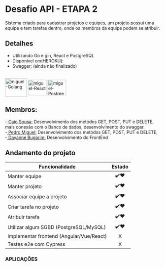   # Desafio API -  ETAPA 2
  
Sistema criado para cadastrar projetos e equipes, um projeto possui uma equipe e tem tarefas dentro, onde os membros
da equipe podem se atribuir.

## Detalhes

- Utilizando Go e gin, React e PostgreSQL
- Disponível em(HEROKU): 
- Swagger: (ainda não finalizado)
<div style="display: inline_block"><br>
<img align="center" alt="miguel-Golang" height="60" width="70" src="https://cdn.jsdelivr.net/gh/devicons/devicon/icons/go/go-original-wordmark.svg" />
<img align="center" alt="miguel-React" height="50" width="60" src="https://pt.m.wikipedia.org/wiki/Ficheiro:React-icon.svg"/>
<img align="center" alt="miguel-PostgreSQL" height="50" width="60" src="https://cdn.jsdelivr.net/gh/devicons/devicon/icons/postgresql/postgresql-original.svg" />
          
</div>


## Membros:
<div>-<a href="https://github.com/caiosousaf"> Caio Sousa:</a>  Desenvolvimento dos metódos GET, POST, PUT e DELETE, mais conexão com o Banco de dados, desenvolvimento do swagger.</div>
<div>-<a href="https://github.com/PedroMiguel7"> Pedro Miguel:</a>  Desenvolvimento dos metódos GET, POST, PUT e DELETE, </div> 
<div>-<a href="https://github.com/dayannebugarim"> Dayanne Bugarim:</a> Desenvolvimento do FrontEnd</div>


## Andamento do projeto

| Funcionalidade         | Estado |
| ------------- |:-------------:|
| Manter equipe      | ✔️❤️ |
| Manter projeto      | ✔️❤️ |
| Associar equipe a projeto | ✔️❤️ | 
| Criar tarefa no projeto | ✔️❤️ | 
| Atribuir tarefa | ✔️❤️ | 
| Utilizar algum SGBD (PostgreSQL/MySQL) | ✔️❤️ |
| Implementar frontend (Angular/Vue/React) | X |
| Testes e2e com Cypress | X |

### APLICAÇÕES
